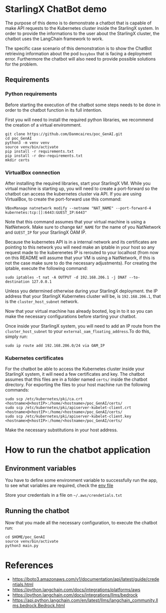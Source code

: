 # StarlingX ChatBot demo

The purpose of this demo is to demonstrate a chatbot that is capable of make
API requests to the Kubernetes cluster inside the StarlingX system. In order to
provide the informations to the user about the StarlingX cluster, the chatbot
uses the LangChain framework to work.

The specific case scenario of this demonstration is to show the ChatBot
retrieving information about the pod `busybox` that is facing a deployment error.
Furthermore the chatbot will also need to provide possible solutions for the
problem.

## Requirements

### Python requirements

Before starting the execution of the chatbot some steps needs to be done in
order to the chatbot function in its full intention.

First you will need to install the required python libraries, we recommend the
creation of a virtual enviromment.

```shell
git clone https://github.com/Danmcaires/poc_GenAI.git
cd poc_GenAI
python3 -m venv venv
source venv/bin/activate
pip install -r requirements.txt
pip install -r dev-requirements.txt
mkdir certs
```

### VirtualBox connection

After installing the required libraries, start your StarlingX VM. While you
virtual machine is starting up, you will need to create a port-forward so the
chatbot can access the kubernetes cluster via API. If you are using VirtualBox,
to create the port-forward use this command:

```shell
VBoxManage natnetwork modify --netname "NAT_NAME" --port-forward-4 kubernetes:tcp:[]:6443:GUEST_IP:6443"
```

Note that this command assumes that your virtual machine is using a NatNetwork.
Make sure to change `ǸAT_NAME` for the name of you NatNetwork and `GUEST_IP`
for your StarlingX OAM IP.

Because the kubernetes API is in a internal network and its certificates are
pointing to this network you will need make an iptable in your host so any
request made to the kuberenetes IP is rerouted to your localhost (from now on
this README will assume that your VM is using a NatNetwork, if this is not the
case make sure to do the necessary adjustments). For creating the iptable,
execute the following command:

```shell
sudo iptables -t nat -A OUTPUT -d 192.168.206.1 -j DNAT --to-destination 127.0.0.1
```

Unless you determined otherwise during your StarlingX deployment. the IP address
that your StarlingX Kubernetes cluster will be, is `192.168.206.1`, that is the
`cluster_host_subnet` network.

Now that your virtual machine has already booted, log in to it so you can make
the necessary configurations before starting your chatbot.

Once inside your StarlingX system, you will need to add an IP route from the
`cluster_host_subnet` to your `external_oam_floating_address`.To do this, simply
run:

```shell
sudo ip route add 192.168.206.0/24 via OAM_IP
```

### Kubernetes certificates

For the chatbot be able to access the Kubernetes cluster inside your StarlingX
system, it will need a few certificates and key. The chatbot assumes that this
files are in a folder named `certs/` inside the chatbot directory. For exporting
the files to your host machine run the following commands:

```shell
sudo scp /etc/kubernetes/pki/ca.crt <hostname>@<hostIP>:/home/<hostname>/poc_GenAI/certs/
sudo scp /etc/kubernetes/pki/apiserver-kubelet-client.crt <hostname>@<hostIP>:/home/<hostname>/poc_GenAI/certs/
sudo scp /etc/kubernetes/pki/apiserver-kubelet-client.key <hostname>@<hostIP>:/home/<hostname>/poc_GenAI/certs/
```

Make the necessary substitutions in your host address.

# How to run the chatbot application

## Environment variables

You have to define some environment variable to successfully run the app,
to see what variables are required, check the [env file](.env)

Store your credentials in a file on `~/.aws/crendetials.txt`

## Running the chatbot

Now that you made all the necessary configuration, to execute the chatbot run:

```shell
cd $HOME/poc_GenAI
source venv/bin/activate
python3 main.py
```

# References

- https://boto3.amazonaws.com/v1/documentation/api/latest/guide/credentials.html
- https://python.langchain.com/docs/integrations/platforms/aws
- https://python.langchain.com/docs/integrations/llms/bedrock
- https://api.python.langchain.com/en/latest/llms/langchain_community.llms.bedrock.Bedrock.html

